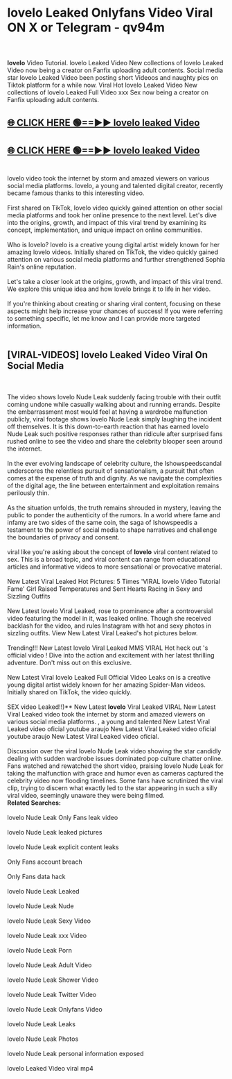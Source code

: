 <h1> lovelo Leaked Onlyfans Video Viral ON X or Telegram - qv94m </h1>

# 
<br>
<strong>lovelo</strong> Video Tutorial. lovelo Leaked Video New collections of  lovelo Leaked Video now being a creator on Fanfix uploading adult contents. Social media star lovelo Leaked Video been posting short Videoos and naughty pics on Tiktok platform for a while now. Viral Hot lovelo Leaked Video New collections of lovelo Leaked Full Video xxx Sex now being a creator on Fanfix uploading adult contents.
<br>

## [🌐 CLICK HERE 🟢==►► lovelo leaked Video ](https://onlyclips.site?title=lovelo&ref=git)


## [🌐 CLICK HERE 🟢==►► lovelo leaked Video ](https://onlyclips.site?title=lovelo&ref=git)

<br>
lovelo video took the internet by storm and amazed viewers on various social media platforms. lovelo, a young and talented digital creator, recently became famous thanks to this interesting video.
<br><br>
First shared on TikTok, lovelo video quickly gained attention on other social media platforms and took her online presence to the next level. Let's dive into the origins, growth, and impact of this viral trend by examining its concept, implementation, and unique impact on online communities.
<br><br>
Who is lovelo? lovelo is a creative young digital artist widely known for her amazing lovelo videos. Initially shared on TikTok, the video quickly gained attention on various social media platforms and further strengthened Sophia Rain's online reputation.
<br><br>
Let's take a closer look at the origins, growth, and impact of this viral trend. We explore this unique idea and how lovelo brings it to life in her video.
<br><br>
If you're thinking about creating or sharing viral content, focusing on these aspects might help increase your chances of success! If you were referring to something specific, let me know and I can provide more targeted information.
<br><br>
<h2>[VIRAL-VIDEOS] lovelo Leaked Video Viral On Social Media</h2>
<br><br>
The video shows lovelo Nude Leak suddenly facing trouble with their outfit coming undone while casually walking about and running errands. Despite the embarrassment most would feel at having a wardrobe malfunction publicly, viral footage shows lovelo Nude Leak simply laughing the incident off themselves. It is this down-to-earth reaction that has earned lovelo Nude Leak such positive responses rather than ridicule after surprised fans rushed online to see the video and share the celebrity blooper seen around the internet.
<br><br>
In the ever evolving landscape of celebrity culture, the Ishowspeedscandal underscores the relentless pursuit of sensationalism, a pursuit that often comes at the expense of truth and dignity. As we navigate the complexities of the digital age, the line between entertainment and exploitation remains perilously thin.
<br><br>
As the situation unfolds, the truth remains shrouded in mystery, leaving the public to ponder the authenticity of the rumors. In a world where fame and infamy are two sides of the same coin, the saga of Ishowspeedis a testament to the power of social media to shape narratives and challenge the boundaries of privacy and consent.
<br><br>
viral like you're asking about the concept of <strong>lovelo</strong> viral content related to sex. This is a broad topic, and viral content can range from educational articles and informative videos to more sensational or provocative material.
<br><br>
New Latest Viral Leaked Hot Pictures: 5 Times 'VIRAL lovelo Video Tutorial Fame' Girl Raised Temperatures and Sent Hearts Racing in Sexy and Sizzling Outfits
<br><br>
New Latest lovelo Viral Leaked, rose to prominence after a controversial video featuring the model in it, was leaked online. Though she received backlash for the video, and rules Instagram with hot and sexy photos in sizzling outfits. View New Latest Viral Leaked's hot pictures below.
<br><br>
Trending!!! New Latest lovelo Viral Leaked MMS VIRAL Hot heck out 's official video ! Dive into the action and excitement with her latest thrilling adventure. Don't miss out on this exclusive.
<br><br>
New Latest Viral lovelo Leaked Full Official Video Leaks on  is a creative young digital artist widely known for her amazing Spider-Man videos. Initially shared on TikTok, the video quickly.
<br><br>
SEX video Leaked!!)** New Latest <strong>lovelo</strong> Viral Leaked VIRAL New Latest Viral Leaked video took the internet by storm and amazed viewers on various social media platforms. , a young and talented New Latest Viral Leaked video oficial youtube araujo New Latest Viral Leaked video oficial youtube araujo New Latest Viral Leaked video oficial.
<br><br>
Discussion over the viral lovelo Nude Leak video showing the star candidly dealing with sudden wardrobe issues dominated pop culture chatter online. Fans watched and rewatched the short video, praising lovelo Nude Leak for taking the malfunction with grace and humor even as cameras captured the celebrity video now flooding timelines. Some fans have scrutinized the viral clip, trying to discern what exactly led to the star appearing in such a silly viral video, seemingly unaware they were being filmed.
<br>
<strong>Related Searches:</strong>
<br><br>
lovelo Nude Leak Only Fans leak video
<br><br>
lovelo Nude Leak leaked pictures
<br><br>
lovelo Nude Leak explicit content leaks
<br><br>
Only Fans account breach
<br><br>
Only Fans data hack
<br><br>
lovelo Nude Leak Leaked
<br><br>
lovelo Nude Leak Nude
<br><br>
lovelo Nude Leak Sexy Video
<br><br>
lovelo Nude Leak xxx Video
<br><br>
lovelo Nude Leak Porn
<br><br>
lovelo Nude Leak Adult Video
<br><br>
lovelo Nude Leak Shower Video
<br><br>
lovelo Nude Leak Twitter Video
<br><br>
lovelo Nude Leak Onlyfans Video
<br><br>
lovelo Nude Leak Leaks
<br><br>
lovelo Nude Leak Photos
<br><br>
lovelo Nude Leak personal information exposed
<br><br>
lovelo Leaked Video viral mp4